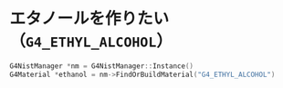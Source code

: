 # エタノールを作りたい（``G4_ETHYL_ALCOHOL``）

```cpp
G4NistManager *nm = G4NistManager::Instance()
G4Material *ethanol = nm->FindOrBuildMaterial("G4_ETHYL_ALCOHOL")
```
